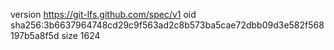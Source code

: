version https://git-lfs.github.com/spec/v1
oid sha256:3b6637964748cd29c9f563ad2c8b573ba5cae72dbb09d3e582f568197b5a8f5d
size 1624
